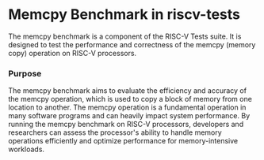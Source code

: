 # Memcpy Benchmark in riscv-tests

The memcpy benchmark is a component of the RISC-V Tests suite. It is designed to test the performance and correctness of the memcpy (memory copy) operation on RISC-V processors.

### Purpose

The memcpy benchmark aims to evaluate the efficiency and accuracy of the memcpy operation, which is used to copy a block of memory from one location to another. The memcpy operation is a fundamental operation in many software programs and can heavily impact system performance. By running the memcpy benchmark on RISC-V processors, developers and researchers can assess the processor's ability to handle memory operations efficiently and optimize performance for memory-intensive workloads.
